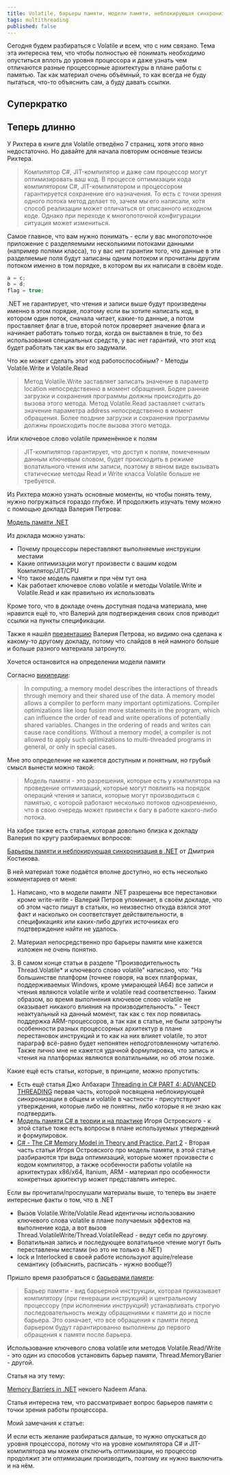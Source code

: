 ```yaml
---
title: Volatile, барьеры памяти, модели памяти, неблокирующая синхронизация и прочие умные слова
tags: multithreading
published: false
---
```


Сегодня будем разбираться с Volatile и всем, что с ним связано. Тема эта интересна тем, что чтобы полностью её понимать необходимо опуститься вплоть до уровня процессора и даже узнать чем отличаются разные процессорные архитектуры в плане работы с памятью. Так как материал очень объёмный, то как всегда не буду пытаться, что-то объяснить сам, а буду давать ссылки.

## Суперкратко


## Теперь длинно

У Рихтера в книге для Volatile отведёно 7 страниц, хотя этого явно недостаточно. Но давайте для начала повторим основные тезисы Рихтера.

> Компилятор C#, JIT-компилятор и даже сам процессор могут оптимизировать ваш код.
> В процессе оптимизации кода компилятором C#, JIT-компилятором и процессором гарантируется сохранение его назначения. То есть с точки зрения одного потока метод делает то, зачем мы его написали, хотя способ реализации может отличаться от описанного  исходном коде. Однако при переходе к многопоточной конфигурации ситуация может измениться.

Самое главное, что вам нужно понимать - если у вас многопоточное приложение с разделяемыми несколькими потоками данными (например полями класса), то у вас нет гарантии того, что данные в эти разделяемые поля будут записаны одним потоком и прочитаны другим потоком именно в том порядке, в котором вы их написали в своём коде.

```csharp
a = c;
b = d;
flag = true;
```

.NET не гарантирует, что чтения и записи выше будут произведены именно в этом порядке, поэтому если вы хотите написать код, в котором один поток, сначала читает, какие-то данные, а потом проставляет флаг в true, второй поток проверяет значение флага и начинает работать только тогда, когда он выставлен в true, то без использования специальных средств, у вас нет гарантий, что этот код будет работать так как вы его задумали.

Что же может сделать этот код работоспособным? - Методы Volatile.Write и Volatile.Read

> Метод Volatile.Write заставляет записать значение в параметр location непосредственно в момент обращения. Бодее ранние загрузки и сохранения программы должны происходить до вызова этого метода.
> Метод Volatile.Read заставляет считать значение параметра address непосредственно в момент обращения. Более поздние загрузки и сохранения программы должны происходить после вызова этого метода.

Или ключевое слово volatile применённое к полям

> JIT-компилятор гарантирует, что доступ к полям, помеченным данным ключевым словом, будет происходить в режиме волатильного чтения или записи, поэтому в явном виде вызывать статические методы Read и Write класса Volatile больше не требуется.

Из Рихтера можно узнать основные моменты, но чтобы понять тему, нужно погружаться гораздо глубже. И продолжить изучать тему можно с помощью доклада Валерия Петрова: 

[Модель памяти .NET](https://youtu.be/m9_aBxdKrRI)

Из доклада можно узнать:

- Почему процессоры переставляют выполняемые инструкции местами
- Какие оптимизации могут произвести с вашим кодом Компилятор/JIT/CPU
- Что такое модель памяти и при чём тут она
- Как работает ключевое слово volatile и методы Volatile.Write и Volatile.Read и как правильно их использовать

Кроме того, что в докладе очень доступная подача материала, мне нравится ещё то, что Валерий для подтверждения своих слов приводит ссылки на пункты спецификации.

Также я нашёл [презентацию](https://assets.ctfassets.net/9n3x4rtjlya6/1qv4heo4zqacgK8mW08gq6/a1932b7e65403db9cfad1cd0dc2fdb75/Valery_Petrov-Memory_Model_rev2.pdf) Валерия Петрова, но видимо она сделана к какому-то другому докладу, потому что слайдов в ней намного больше и больше разного материала затронуто.

Хочется остановится на определении модели памяти

Согласно [википедии](https://en.wikipedia.org/wiki/Memory_model_(programming)):

> In computing, a memory model describes the interactions of threads through memory and their shared use of the data.
> A memory model allows a compiler to perform many important optimizations. Compiler optimizations like loop fusion move statements in the program, which can influence the order of read and write operations of potentially shared variables. Changes in the ordering of reads and writes can cause race conditions. Without a memory model, a compiler is not allowed to apply such optimizations to multi-threaded programs in general, or only in special cases.

Мне это определение не кажется доступным и понятным, но грубый смысл вынести можно такой:

> Модель памяти - это разрешения, которые есть у компилятора на проведение оптимизаций, которые могут повлиять на порядок операций чтения и записи, которые могут производиться с памятью, с которой работают несколько потоков одновременно, что в свою очередь может привести к багу в работе какого-либо потока.

На хабре также есть статья, которая довольно близка к докладу Валерия по кругу разбираемых вопросов:

[Барьеры памяти и неблокирующая синхронизация в .NET](https://habr.com/ru/post/130318/) от Дмитрия Костикова.

В ней материал тоже подаётся вполне доступно, но есть несколько комментариев от меня:

1. Написано, что в модели памяти .NET разрешены все перестановки кроме write-write - Валерий Петров упоминает, в своём докладе, что об этом часто пишут в статьях, но неизвестно откуда взялся этот факт и насколько он соответствует действительности, в спецификациях или каких-либо других источниках его подтверждение найти не удалось.

2. Материал непосредственно про барьеры памяти мне кажется изложен не очень понятно.

3. В самом конце статьи в разделе "Производительность Thread.Volatile* и ключевого слово volatile" написано, что: "На большинстве платформ (точнее говоря, на всех платформах, поддерживаемых Windows, кроме умирающей IA64) все записи и чтения являются volatile write и volatile read соответственно. Таким образом, во время выполнения ключевое слово volatile не оказывает никакого влияния на производительность." - Текст неактуальный на данный момент, так как с тех пор появилась поддержка ARM-процессоров, а так как в статье, не были затронуты особенности разных процессорных архитектур в плане перестановок инструкций и то как на них влияет volatile, то этот параграф всё-равно будет непонятен неподготовленному читателю. Также лично мне не кажется удачной формулировка, что запись и чтения на платформах являются волатильными, но об этом позже.

Какие ещё есть статьи, которые, в принципе, можно пропустить:

- Есть ещё статья Джо Албахари [Threading in C# PART 4: ADVANCED THREADING](http://www.albahari.com/threading/part4.aspx) первая часть, которой посвящена неблокирующей синхронизации в общем и volatile в частности - присутствуют утверждения, которые либо не понятны, либо которые я не знаю как подтвердить.
- [Модель памяти C# в теории и на практике](https://docs.microsoft.com/ru-ru/archive/msdn-magazine/2012/december/csharp-the-csharp-memory-model-in-theory-and-practice) Игоря Островского - к этой статье тоже есть вопросы в плане используемых утверждений и формулировок.
- [C# - The C# Memory Model in Theory and Practice, Part 2](https://docs.microsoft.com/en-us/archive/msdn-magazine/2013/january/csharp-the-csharp-memory-model-in-theory-and-practice-part-2) - Вторая часть статьи Игоря Островского про модель памяти, в этой статье разбираются три вида оптимизаций, которые может произвести с кодом компилятор, а также особенности работы volatile на архитектурах x86/x64, Itanium, ARM - материал про особенности конкретных архитектур может представлять интерес.

Если вы прочитали/прослушали материалы выше, то теперь вы знаете интересные факты о том, что в .NET

- Вызов Volatile.Write/Volatile.Read идентичны использованию ключевого слова volatile в плане получаемых эффектов на выполнение кода, а вот вызов Thread.VolatileWrite/Thread.VolatileRead - ведут себя по другому.
- Волатильная запись и последующее волатильное чтение могут быть переставлены местами (но это не только в .NET)
- lock и Interlocked в своей работе используют aquire/release семантику (объяснить, расписать - нужно вообще?)

Пришло время разобраться с [барьерами памяти](https://ru.wikipedia.org/wiki/%D0%91%D0%B0%D1%80%D1%8C%D0%B5%D1%80_%D0%BF%D0%B0%D0%BC%D1%8F%D1%82%D0%B8):

> Барьер памяти - вид барьерной инструкции, которая приказывает компилятору (при генерации инструкций) и центральному процессору (при исполнении инструкций) устанавливать строгую последовательность между обращениями к памяти до и после барьера. Это означает, что все обращения к памяти перед барьером будут гарантированно выполнены до первого обращения к памяти после барьера.

Использование ключевого слова volatile или методов Volatile.Read/Write - это один из способов установить барьер памяти, Thread.MemoryBarier - другой.

Статья на эту тему:

[Memory Barriers in .NET](https://afana.me/archive/2015/07/10/memory-barriers-in-dot-net.aspx) некоего Nadeem Afana.

Статья интересна тем, что рассматривает вопрос барьеров памяти с точки зрения работы процессора.

Моий замечания к статье:

И если есть желание разбираться дальше, то нужно опускаться до уровня процессора, потому что на уровне компилятора C# и JIT-компилятора мы можем отключить оптимизации, но процессор продолжит эти оптимизации производить, поэтому их нужно выключить и на нём.
